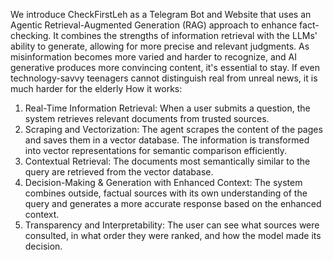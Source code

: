
We introduce CheckFirstLeh as a Telegram Bot and Website that uses an Agentic Retrieval-Augmented Generation (RAG) approach to enhance fact-checking. It combines the strengths of information retrieval with the LLMs' ability to generate, allowing for more precise and relevant judgments.
As misinformation becomes more varied and harder to recognize, and AI generative produces more convincing content, it's essential to stay. If even technology-savvy teenagers cannot distinguish real from unreal news, it is much harder for the elderly
How it works:
1. Real-Time Information Retrieval: When a user submits a question, the system retrieves relevant documents from trusted sources.
2.  Scraping and Vectorization: The agent scrapes the content of the pages and saves them in a vector database. The information is transformed into vector representations for semantic comparison efficiently.
3.  Contextual Retrieval: The documents most semantically similar to the query are retrieved from the vector database.
4.  Decision-Making & Generation with Enhanced Context: The system combines outside, factual sources with its own understanding of the query and generates a more accurate response based on the enhanced context.
5.  Transparency and Interpretability: The user can see what sources were consulted, in what order they were ranked, and how the model made its decision.
